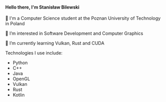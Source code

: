 #### Hello there, I'm Stanisław Bilewski
📔 I'm a Computer Science student at the Poznan University of Technology in Poland

👀 I’m interested in Software Development and Computer Graphics

🌱 I’m currently learning Vulkan, Rust and CUDA

Technologies I use include:
- Python
- C++
- Java
- OpenGL
- Vulkan
- Rust
- Kotlin

<!---
StanislawBilewski/StanislawBilewski is a ✨ special ✨ repository because its `README.md` (this file) appears on your GitHub profile.
You can click the Preview link to take a look at your changes.
--->
